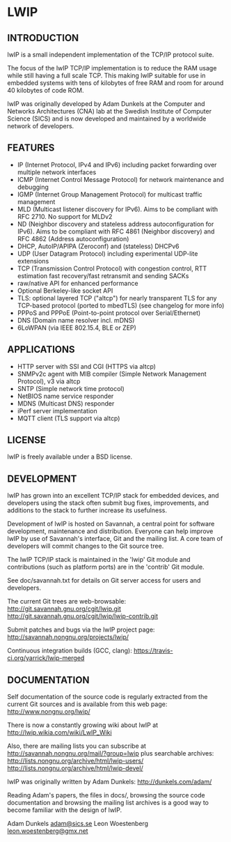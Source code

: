 # LWIP

## INTRODUCTION

lwIP is a small independent implementation of the TCP/IP protocol suite.

The focus of the lwIP TCP/IP implementation is to reduce the RAM usage
while still having a full scale TCP. This making lwIP suitable for use
in embedded systems with tens of kilobytes of free RAM and room for
around 40 kilobytes of code ROM.

lwIP was originally developed by Adam Dunkels at the Computer and Networks
Architectures (CNA) lab at the Swedish Institute of Computer Science (SICS)
and is now developed and maintained by a worldwide network of developers.

## FEATURES

  * IP (Internet Protocol, IPv4 and IPv6) including packet forwarding over
    multiple network interfaces
  * ICMP (Internet Control Message Protocol) for network maintenance and debugging
  * IGMP (Internet Group Management Protocol) for multicast traffic management
  * MLD (Multicast listener discovery for IPv6). Aims to be compliant with 
    RFC 2710. No support for MLDv2
  * ND (Neighbor discovery and stateless address autoconfiguration for IPv6).
    Aims to be compliant with RFC 4861 (Neighbor discovery) and RFC 4862
    (Address autoconfiguration)
  * DHCP, AutoIP/APIPA (Zeroconf) and (stateless) DHCPv6
  * UDP (User Datagram Protocol) including experimental UDP-lite extensions
  * TCP (Transmission Control Protocol) with congestion control, RTT estimation
    fast recovery/fast retransmit and sending SACKs
  * raw/native API for enhanced performance
  * Optional Berkeley-like socket API
  * TLS: optional layered TCP ("altcp") for nearly transparent TLS for any
    TCP-based protocol (ported to mbedTLS) (see changelog for more info)
  * PPPoS and PPPoE (Point-to-point protocol over Serial/Ethernet)
  * DNS (Domain name resolver incl. mDNS)
  * 6LoWPAN (via IEEE 802.15.4, BLE or ZEP)

## APPLICATIONS

  * HTTP server with SSI and CGI (HTTPS via altcp)
  * SNMPv2c agent with MIB compiler (Simple Network Management Protocol), v3 via altcp
  * SNTP (Simple network time protocol)
  * NetBIOS name service responder
  * MDNS (Multicast DNS) responder
  * iPerf server implementation
  * MQTT client (TLS support via altcp)

## LICENSE

lwIP is freely available under a BSD license.

## DEVELOPMENT

lwIP has grown into an excellent TCP/IP stack for embedded devices,
and developers using the stack often submit bug fixes, improvements,
and additions to the stack to further increase its usefulness.

Development of lwIP is hosted on Savannah, a central point for
software development, maintenance and distribution. Everyone can
help improve lwIP by use of Savannah's interface, Git and the
mailing list. A core team of developers will commit changes to the
Git source tree.

The lwIP TCP/IP stack is maintained in the 'lwip' Git module and
contributions (such as platform ports) are in the 'contrib' Git module.

See doc/savannah.txt for details on Git server access for users and
developers.

The current Git trees are web-browsable:
  http://git.savannah.gnu.org/cgit/lwip.git
  http://git.savannah.gnu.org/cgit/lwip/lwip-contrib.git

Submit patches and bugs via the lwIP project page:
  http://savannah.nongnu.org/projects/lwip/

Continuous integration builds (GCC, clang):
  https://travis-ci.org/yarrick/lwip-merged

## DOCUMENTATION

Self documentation of the source code is regularly extracted from the current
Git sources and is available from this web page:
  http://www.nongnu.org/lwip/

There is now a constantly growing wiki about lwIP at
  http://lwip.wikia.com/wiki/LwIP_Wiki

Also, there are mailing lists you can subscribe at
  http://savannah.nongnu.org/mail/?group=lwip
plus searchable archives:
  http://lists.nongnu.org/archive/html/lwip-users/
  http://lists.nongnu.org/archive/html/lwip-devel/

lwIP was originally written by Adam Dunkels:
  http://dunkels.com/adam/

Reading Adam's papers, the files in docs/, browsing the source code
documentation and browsing the mailing list archives is a good way to
become familiar with the design of lwIP.

Adam Dunkels <adam@sics.se>
Leon Woestenberg <leon.woestenberg@gmx.net>
